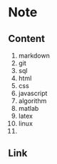 # Note 

## Content

1. markdown
2. git
3. sql
4. html
5. css
6. javascript
7. algorithm
8. matlab
9. latex
10. linux
11. 

## Link
